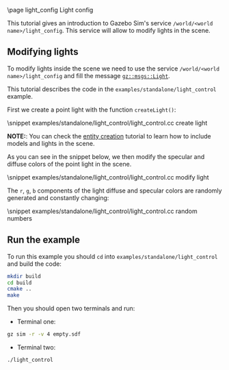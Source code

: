 \page light_config Light config

This tutorial gives an introduction to Gazebo Sim's service `/world/<world name>/light_config`.
This service will allow to modify lights in the scene.

## Modifying lights

To modify lights inside the scene we need to use the service `/world/<world name>/light_config` and
fill the message [`gz::msgs::Light`](https://gazebosim.org/api/msgs/9/classgz_1_1msgs_1_1Light.html).

This tutorial describes the code in the `examples/standalone/light_control` example.

First we create a point light with the function `createLight()`:

\snippet examples/standalone/light_control/light_control.cc create light

**NOTE:**: You can check the [entity creation](entity_creation.html) tutorial to learn how to include models and lights in the scene.

As you can see in the snippet below, we then modify the specular and diffuse colors of the point light in the scene.

\snippet examples/standalone/light_control/light_control.cc modify light

The `r`, `g`, `b` components of the light diffuse and specular colors are randomly generated and constantly changing:

\snippet examples/standalone/light_control/light_control.cc random numbers

## Run the example

To run this example you should `cd` into `examples/standalone/light_control` and build the code:

```bash
mkdir build
cd build
cmake ..
make
```

Then you should open two terminals and run:

 - Terminal one:
 ```bash
 gz sim -r -v 4 empty.sdf
 ```

 - Terminal two:
 ```bash
 ./light_control
 ```
